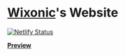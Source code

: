 # [Wixonic](https://github.com/Wixonic/)'s Website

[![Netlify Status](https://api.netlify.com/api/v1/badges/73c9aea6-57b0-4629-9611-c63ace4714e4/deploy-status)](https://wixonic.netlify.app/)

**[Preview](https://deploy-preview-1--wixonic.netlify.app/)**
